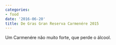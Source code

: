 ```yaml
---
categories:
- food
date: '2016-06-20'
title: De Gras Gran Reserva Carmenére 2015
---
```


Um Carmenére não muito forte, que perde o álcool.